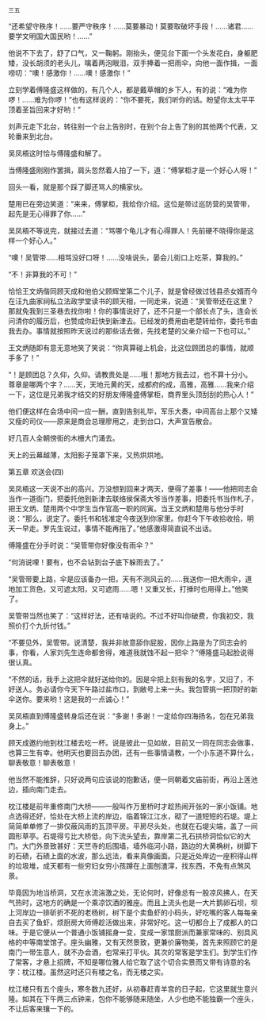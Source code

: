     三五 

   “还希望守秩序！……要严守秩序！……莫要暴动！莫要取破坏手段！……诸君……要学文明国大国民哟！……”

   他说不下去了，舒了口气，又一鞠躬。刚抬头，便见台下面一个头发花白，身躯肥矮，没长胡须的老头儿，噙着两泡眼泪，双手捧着一把雨伞，向他一面作揖，一面唠叨：“噢！感激你！……噢！感激你！”

   立刻学着傅隆盛这样做的，有几个人，都是戴草帽的乡下人，有的说：“难为你啰！……难为你啰！”也有这样说的：“你不要死，我们听你的话。盼望你太太平平顶着圣旨回来才好哟！”

   刘声元走下北台，转往别一个台上告别时，在别个台上告了别的其他两个代表，又轮番来到北台。

   吴凤梧这时恰与傅隆盛和解了。

   当傅隆盛刚刚作罢揖，肩头忽然着人拍了一下，道：“傅掌柜才是一个好心人呀！”

   回头一看，就是那个踩了脚还骂人的横家伙。

   楚用已在旁边笑道：“来来，傅掌柜，我给你介绍。这位是带过巡防营的吴管带，起先是无心得罪了你……”

   吴凤梧不等说完，就接过去道：“骂哪个龟儿才有心得罪人！先前硬不晓得你是这样一个好心人。”

   “噢！吴管带……相骂没好口呀！……没啥说头，晏会儿街口上吃茶，算我的。”

   “不！非算我的不可！”

   恰恰王文炳偕同顾天成和他伯父顾辉堂第二个儿子，就是曾经做过钱县丞女婿而今在汪九曲家祠私立法政学堂读书的顾天相，一同走来，说道：“吴管带还在这里？那就免我到三圣巷去找你啦！你的事情说好了，还不只是一个部长点了头，连会长问清你的履历后，也赞成你赶快到新津去。已经发的费用由老楚转给你，委托书由我去办。事情就按照昨天说过的那些话去做，先找老楚的父亲介绍一下也可以。”

   王文炳随即有意无意地笑了笑说：“你真算碰上机会，比这位顾团总的事情，就顺手多了！”

   “！是顾团总？久仰，久仰。请教贵处是……哦！那地方我去过，也不算十分小。尊章是哪两个字？……天，天地元黄的天，成都府的成，高雅，高雅……我来介绍一下，这位是兄弟我才结交的好朋友傅隆盛傅掌柜，商界里头顶刮刮的热心人！”

   他们便这样在会场中间一应一酬，直到告别礼毕，军乐大奏，中间高台上那个又矮又瘦的司仪——原来是商会总理廖用之，走到台口，大声宣告散会。

   好几百人全朝傍街的木栅大门涌去。

   天上的云幕越薄，太阳影子笼罩下来，又热烘烘地。

   第五章 欢送会(四)

   吴凤梧这一天说不出的高兴。万没想到回来才两天，便得了差事！——他把同志会当作一道衙门，把委托他到新津去联络侯保斋大爷当作差事，把委托书当作札子，把王文炳、楚用两个中学生当作官高一职的同寅。当王文炳和楚用与他分手时说：“那么，说定了。委托书和钱准定今夜送到你家里。你赶今下午收拾收拾，明天一早走。罗先生说过，事情不能再拖了。”他感激得简直说不出话。

   傅隆盛在分手时说：“吴管带你好像没有雨伞？”

   “何消说哩！要有，也不会钻到台子底下躲雨去了。”

   “吴管带要上路，伞是应该备办一把，天有不测风云的……我送你一把大雨伞，道地加工货色，又可遮太阳，又可遮雨……嗯！又重又长，打捶时也用得上。”他笑了。

   吴管带当然也笑了：“这样好法，还有啥说的。不过不好叫你破费，你我初交，我照价打个九折付钱。”

   “不要见外，吴管带。说清楚，我并非故意舔你屁股，因你上路是为了同志会的事，你看，人家刘先生连命都舍得，难道我就蚀不起一把伞？”傅隆盛马起脸说得很认真。

   “不然的话，我手上这把伞就好送给你的。因是伞把上刻有我的名字，又旧了，不好送人。务必请你今天下午路过盐市口，到敝号上来一头。我包管挑一把顶好的新伞送你。要来哟！这是我的一点诚心！”

   吴凤梧直到傅隆盛转身后还在说：“多谢！多谢！一定给你四海扬名，包在兄弟我身上。”

   顾天成邀约他到枕江楼去吃一杯。说是彼此一见如故，目前又一同在同志会做事，也算三生有幸。他明天也要回去办团，还有一些事情请教，一个小东道不算什么，聊表敬意！聊表敬意！

   他当然不能推辞，只好说两句应该说的抱歉话，便一同朝着文庙前街，再沿上莲池边，插向南门走去。

   枕江楼是前年重修南门大桥——一般叫作万里桥时才趁热闹开张的一家小饭铺。地点选得还好，恰处在大桥上流的岸边，临着锦江江水，砌了一道短短的石堤。堤上简简单单修了一排仅蔽风雨的瓦顶平房。平房尽头处，也就在石堤尖端，盖了一间圆形草亭。石堤得亏比大桥低，向下流头望去，靠岸第二孔石拱桥洞恰似它的大门。大门外景致甚好：天竺寺的后围墙，墙外临河小路，路边的大黄桷树，树脚下的石碛，石碛上面的水波，那么远法，看来真像画面。只是近处岸边一座积得山样的垃圾堆，成天都有一些穷妇女穷小孩蹲在上面刨渣滓，找东西，不免有点煞风景。

   毕竟因为地当桥洞，又在水流湍激之处，无论何时，好像总有一股凉风拂人，在天气热时，这地方的确是一个乘凉饮酒的雅座。而且上流头也是一大片鹅卵石坝，坝上河岸边一排斫折不死的老杨树，树下是个卖鱼虾的小码头，好吃嘴的客人每每亲自去买了鱼虾，烦厨房大师傅趁活做出来，非常好吃。这一切都合上了成都人的口味。于是它便从一个普通小饭铺摇身一变，变成一家馆厨派而兼家常味的、别具风格的中等南堂馆子。座头幽雅，又有天然景致，更兼价廉物美，首先来照顾它的是南门一带生意人，就不办会酒，也常来打平伙。其次的常客是学生们。到学生们作了常客，才悬上招牌，不知是哪位雅人给它取了这个切合实景而又带有诗意的名字：枕江楼。虽然这时还只有楼之名，而无楼之实。

   枕江楼只有五个座头，寒冬数九还好，从初春赶青羊宫的日子起，它这里就生意兴隆。如其在下午两三点钟来，包你不能够随来随坐，人少也绝不能独霸一个座头，不让后客来镶一下的。

